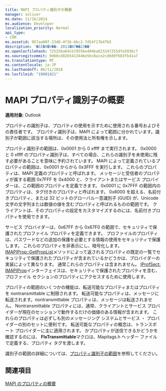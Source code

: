 ```yaml
---
title: MAPI プロパティ識別子の概要
manager: soliver
ms.date: 11/16/2014
ms.audience: Developer
localization_priority: Normal
api_type:
- COM
ms.assetid: 957aa00f-23d8-4f3b-bbc2-7d54f17b47b5
description: '�ŏI�X�V��: 2011�N7��23��'
ms.openlocfilehash: 725256a64cb7d55be494ba623247255dfe5936c7
ms.sourcegitcommit: 9d60cd82b5413446e5bc8ace2cd689f683fb41a7
ms.translationtype: MT
ms.contentlocale: ja-JP
ms.lasthandoff: 06/11/2018
ms.locfileid: "19801421"
---
```

# <a name="mapi-property-identifier-overview"></a>MAPI プロパティ識別子の概要

  
  
**適用対象**: Outlook 
  
プロパティの識別子は、プロパティの使用を示すために使用される番号およびその責任者です。 プロパティ識別子は、MAPI によって範囲に分かれています。識別子が範囲に該当する場所は、その使用法と所有権を示します。 
  
プロパティ識別子の範囲は、0x0001 から 0 xffff まで実行されます。 0x0000 と 0 xffff のプロパティ識別子は、すべての場合、これらの識別子を未使用に残す必要があることを意味に予約されています。 MAPI によって定義されているプロパティの範囲は、0x0001 からから 0x3FFF を実行します。 これらのプロパティは、MAPI 定義のプロパティと呼ばれます。 メッセージと受信者のプロパティが属する範囲 0x7FFF を 0x4000 と、クライアントまたはサービス プロバイダーは、この範囲のプロパティを定義できます。 0x0001 に 0x7FFF の範囲内のプロパティは、タグ付きのプロパティと呼ばれます。 0x8000 を超える、名前付きプロパティ、または 32 ビットのグローバル一意識別子 (GUID) が、Unicode 文字の文字列または数値の値を含むプロパティと呼ばれるものの範囲です。 クライアントは、そのプロパティの設定をカスタマイズするのには、名前付きプロパティを使用できます。
  
サービス プロバイダーは、0x67FF から 0x67F0 の範囲で、セキュリティで保護されたプロファイル プロパティを定義できます。 プロファイルのプロパティは、パスワードなどの追加の保護を必要とする情報の使用をセキュリティで保護します。 これらのプロパティを非表示にし、暗号化します。 [IMAPIProp::GetPropList](imapiprop-getproplist.md)メソッドによって返されるプロパティの既定の一覧でセキュリティで保護されたプロパティが含まれているかどうかは、プロバイダーの実装によって異なります。 通常これらのプロパティは含まれません。 [IProfSect: IMAPIProp](iprofsectimapiprop.md)インターフェイスは、セキュリティで保護されたプロパティを含む、プロファイル セクションのプロパティにアクセスするために使用します。 
  
プロパティの範囲のいくつかの機能は、転送可能なプロパティまたはプロパティを nontransmittable に制限されます。 転送可能なプロパティは、メッセージに転送されます。nontransmittable プロパティは、メッセージは転送されません。 Nontransmittable プロパティには、通常、クライアントとサービス プロバイダーが現在のセッションで動作するだけの価値のある情報が含まれます。 これらのプロパティは必ずしも別のメッセージング システムとサービス ・ プロバイダーの別のセットに便利です。 転送可能なプロパティの概念は、トランスポート プロバイダーに主に適用されます。 かプロパティが送信できるかどうかを確認するのには、 **FIsTransmittable**マクロは、Mapitags.h ヘッダー ファイルで定義する、プロパティ タグを渡します。 
  
識別子の範囲の詳細については、[プロパティ識別子の範囲](property-identifier-ranges.md)を参照してください。
  
## <a name="see-also"></a>関連項目



[MAPI のプロパティの概要](mapi-property-overview.md)


